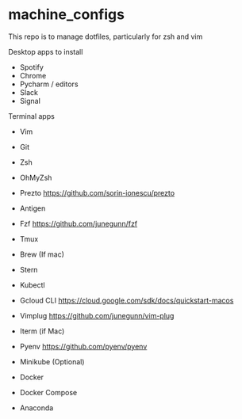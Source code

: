 # machine_configs

This repo is to manage dotfiles, particularly for zsh and vim

Desktop apps to install
- Spotify
- Chrome
- Pycharm / editors
- Slack
- Signal

Terminal apps
- Vim
- Git

- Zsh
- OhMyZsh
- Prezto https://github.com/sorin-ionescu/prezto
- Antigen

- Fzf https://github.com/junegunn/fzf
- Tmux
- Brew (If mac)
- Stern
- Kubectl
- Gcloud CLI https://cloud.google.com/sdk/docs/quickstart-macos
- Vimplug https://github.com/junegunn/vim-plug
- Iterm (if Mac)
- Pyenv https://github.com/pyenv/pyenv
- Minikube (Optional)
- Docker
- Docker Compose
- Anaconda

